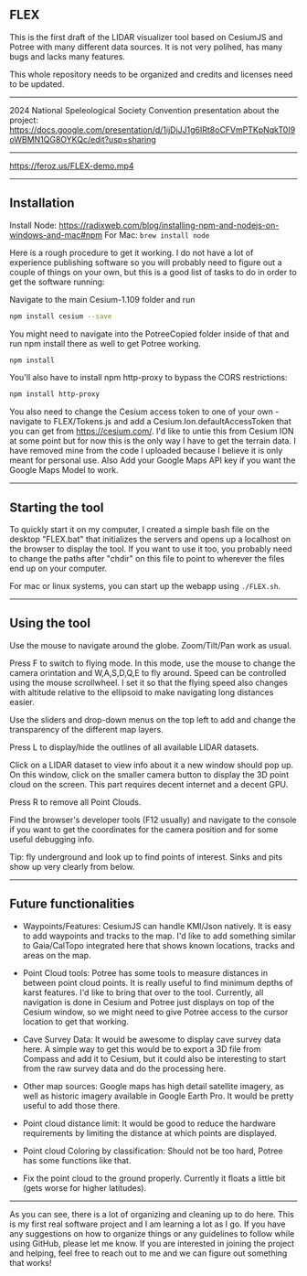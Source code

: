 ## FLEX

This is the first draft of the LIDAR visualizer tool based on CesiumJS and Potree with many different data sources. It is not very polihed, has many bugs and lacks many features. 

This whole repository needs to be organized and credits and licenses need to be updated. 

---
2024 National Speleological Society Convention presentation about the project:
https://docs.google.com/presentation/d/1ijDiJJ1g6IRt8oCFVmPTKpNqkT0I9oWBMN1QG8OYKQc/edit?usp=sharing

---
https://feroz.us/FLEX-demo.mp4

---

## Installation

Install Node: https://radixweb.com/blog/installing-npm-and-nodejs-on-windows-and-mac#npm
For Mac: `brew install node`


Here is a rough procedure to get it working. I do not have a lot of experience publishing software so you will probably need to figure out a couple of things on your own, but this is a good list of tasks to do in order to get the software running:

Navigate to the main Cesium-1.109 folder and run 
```sh
npm install cesium --save
```

You might need to navigate into the PotreeCopied folder inside of that and run npm install there as well to get Potree working. 
```sh
npm install
```

You'll also have to install npm http-proxy to bypass the CORS restrictions:
```sh
npm install http-proxy
```

You also need to change the Cesium access token to one of your own - navigate to FLEX/Tokens.js and add a Cesium.Ion.defaultAccessToken that you can get from https://cesium.com/. I'd like to untie this from Cesium ION at some point but for now this is the only way I have to get the terrain data. I have removed mine from the code I uploaded because I believe it is only meant for personal use. Also Add your Google Maps API key if you want the Google Maps Model to work.

--- 
## Starting the tool

To quickly start it on my computer, I created a simple bash file on the desktop "FLEX.bat" that initializes the servers and opens up a localhost on the browser to display the tool. If you want to use it too, you probably need to change the paths after "chdir" on this file to point to wherever the files end up on your computer. 

For mac or linux systems, you can start up the webapp using `./FLEX.sh`.

---
## Using the tool

Use the mouse to navigate around the globe. Zoom/Tilt/Pan work as usual. 

Press F to switch to flying mode. In this mode, use the mouse to change the camera orintation and W,A,S,D,Q,E to fly around. Speed can be controlled using the mouse scrollwheel. I set it so that the flying speed also changes with altitude relative to the ellipsoid to make navigating long distances easier.

Use the sliders and drop-down menus on the top left to add and change the transparency of the different map layers. 

Press L to display/hide the outlines of all available LIDAR datasets. 

Click on a LIDAR dataset to view info about it a new window should pop up. On this window, click on the smaller camera button to display the 3D point cloud on the screen. This part requires decent internet and a decent GPU. 

Press R to remove all Point Clouds. 

Find the browser's developer tools (F12 usually) and navigate to the console if you want to get the coordinates for the camera position and for some useful debugging info.

Tip: fly underground and look up to find points of interest. Sinks and pits show up very clearly from below.

---
## Future functionalities

- Waypoints/Features: CesiumJS can handle KMl/Json natively. It is easy to add waypoints and tracks to the map. I'd like to add something similar to Gaia/CalTopo integrated here that shows known locations, tracks and areas on the map. 

- Point Cloud tools: Potree has some tools to measure distances in between point cloud points. It is really useful to find minimum depths of karst features. I'd like to bring that over to the tool. Currently, all navigation is done in Cesium and Potree just displays on top of the Cesium window, so we might need to give Potree access to the cursor location to get that working.

- Cave Survey Data: It would be awesome to display cave survey data here. A simple way to get this would be to export a 3D file from Compass and add it to Cesium, but it could also be interesting to start from the raw survey data and do the processing here. 

- Other map sources: Google maps has high detail satellite imagery, as well as historic imagery available in Google Earth Pro. It would be pretty useful to add those there. 

- Point cloud distance limit: It would be good to reduce the hardware requirements by limiting the distance at which points are displayed. 

- Point cloud Coloring by classification: Should not be too hard, Potree has some functions like that. 

- Fix the point cloud to the ground properly. Currently it floats a little bit (gets worse for higher latitudes).

---

As you can see, there is a lot of organizing and cleaning up to do here. This is my first real software project and I am learning a lot as I go. If you have any suggestions on how to organize things or any guidelines to follow while using GitHub, please let me know. If you are interested in joining the project and helping, feel free to reach out to me and we can figure out something that works!

